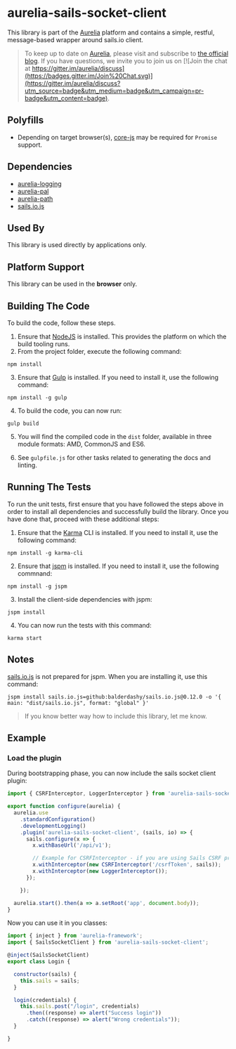 # aurelia-sails-socket-client

This library is part of the [Aurelia](http://www.aurelia.io/) platform and contains a simple, restful, message-based wrapper around sails.io client.

> To keep up to date on [Aurelia](http://www.aurelia.io/), please visit and subscribe to [the official blog](http://blog.durandal.io/). If you have questions, we invite you to join us on [![Join the chat at https://gitter.im/aurelia/discuss](https://badges.gitter.im/Join%20Chat.svg)](https://gitter.im/aurelia/discuss?utm_source=badge&utm_medium=badge&utm_campaign=pr-badge&utm_content=badge).

## Polyfills

* Depending on target browser(s), [core-js](https://github.com/zloirock/core-js) may be required for `Promise` support.

## Dependencies

* [aurelia-logging](https://github.com/aurelia/logging)
* [aurelia-pal](https://github.com/aurelia/pal)
* [aurelia-path](https://github.com/aurelia/path)
* [sails.io.js](https://github.com/balderdashy/sails.io.js)

## Used By

This library is used directly by applications only.

## Platform Support

This library can be used in the **browser** only.

## Building The Code

To build the code, follow these steps.

1. Ensure that [NodeJS](http://nodejs.org/) is installed. This provides the platform on which the build tooling runs.
2. From the project folder, execute the following command:

  ```shell
  npm install
  ```
3. Ensure that [Gulp](http://gulpjs.com/) is installed. If you need to install it, use the following command:

  ```shell
  npm install -g gulp
  ```
4. To build the code, you can now run:

  ```shell
  gulp build
  ```
5. You will find the compiled code in the `dist` folder, available in three module formats: AMD, CommonJS and ES6.

6. See `gulpfile.js` for other tasks related to generating the docs and linting.

## Running The Tests

To run the unit tests, first ensure that you have followed the steps above in order to install all dependencies and successfully build the library. Once you have done that, proceed with these additional steps:

1. Ensure that the [Karma](http://karma-runner.github.io/) CLI is installed. If you need to install it, use the following command:

  ```shell
  npm install -g karma-cli
  ```
2. Ensure that [jspm](http://jspm.io/) is installed. If you need to install it, use the following commnand:

  ```shell
  npm install -g jspm
  ```
3. Install the client-side dependencies with jspm:

  ```shell
  jspm install
  ```

4. You can now run the tests with this command:

  ```shell
  karma start
  ```

## Notes

[sails.io.js](https://github.com/balderdashy/sails.io.js) is not prepared for jspm. When you are installing it, use this command:

   ```shell
   jspm install sails.io.js=github:balderdashy/sails.io.js@0.12.0 -o '{ main: "dist/sails.io.js", format: "global" }'
   ```

> If you know better way how to include this library, let me know.

## Example

### Load the plugin

During bootstrapping phase, you can now include the sails socket client plugin:

  ```js
  import { CSRFInterceptor, LoggerInterceptor } from 'aurelia-sails-socket-client';

  export function configure(aurelia) {
    aurelia.use
      .standardConfiguration()
      .developmentLogging()
      .plugin('aurelia-sails-socket-client', (sails, io) => {
        sails.configure(x => {
          x.withBaseUrl('/api/v1');

          // Example for CSRFInterceptor - if you are using Sails CSRF protection
          x.withInterceptor(new CSRFInterceptor('/csrfToken', sails));
          x.withInterceptor(new LoggerInterceptor());
        });

      });

    aurelia.start().then(a => a.setRoot('app', document.body));
  }
  ```

Now you can use it in you classes:

  ```js
  import { inject } from 'aurelia-framework';
  import { SailsSocketClient } from 'aurelia-sails-socket-client';

  @inject(SailsSocketClient)
  export class Login {

    constructor(sails) {
      this.sails = sails;
    }

    login(credentials) {
      this.sails.post("/login", credentials)
        .then((response) => alert("Success login"))
        .catch((response) => alert("Wrong credentials"));
    }

  }
  ```
